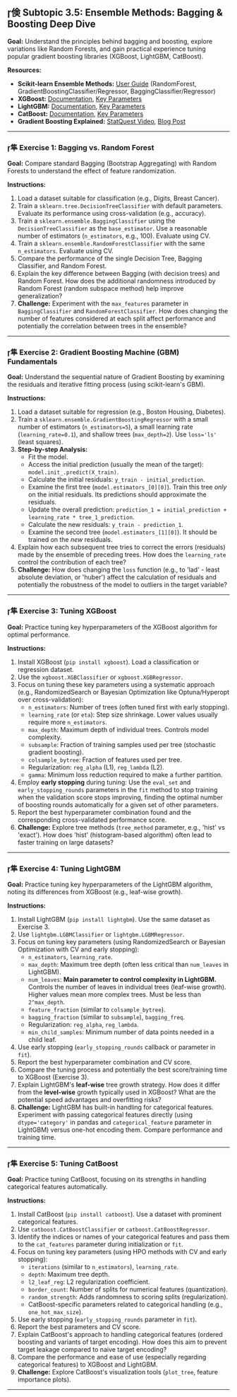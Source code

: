 ## 倹 Subtopic 3.5: Ensemble Methods: Bagging & Boosting Deep Dive

**Goal:** Understand the principles behind bagging and boosting, explore variations like Random Forests, and gain practical experience tuning popular gradient boosting libraries (XGBoost, LightGBM, CatBoost).

**Resources:**

* **Scikit-learn Ensemble Methods:** [User Guide](https://scikit-learn.org/stable/modules/ensemble.html) (RandomForest, GradientBoostingClassifier/Regressor, BaggingClassifier/Regressor)
* **XGBoost:** [Documentation](https://xgboost.readthedocs.io/en/stable/), [Key Parameters](https://xgboost.readthedocs.io/en/stable/parameter.html)
* **LightGBM:** [Documentation](https://lightgbm.readthedocs.io/en/latest/), [Key Parameters](https://lightgbm.readthedocs.io/en/latest/Parameters.html)
* **CatBoost:** [Documentation](https://catboost.ai/en/docs/), [Key Parameters](https://catboost.ai/en/docs/concepts/parameter-tuning.html)
* **Gradient Boosting Explained:** [StatQuest Video](https://www.youtube.com/watch?v=3CC4N4z3GJc), [Blog Post](https://explained.ai/gradient-boosting/)

---

### 隼 **Exercise 1: Bagging vs. Random Forest**

**Goal:** Compare standard Bagging (Bootstrap Aggregating) with Random Forests to understand the effect of feature randomization.

**Instructions:**

1.  Load a dataset suitable for classification (e.g., Digits, Breast Cancer).
2.  Train a `sklearn.tree.DecisionTreeClassifier` with default parameters. Evaluate its performance using cross-validation (e.g., accuracy).
3.  Train a `sklearn.ensemble.BaggingClassifier` using the `DecisionTreeClassifier` as the `base_estimator`. Use a reasonable number of estimators (`n_estimators`, e.g., 100). Evaluate using CV.
4.  Train a `sklearn.ensemble.RandomForestClassifier` with the same `n_estimators`. Evaluate using CV.
5.  Compare the performance of the single Decision Tree, Bagging Classifier, and Random Forest.
6.  Explain the key difference between Bagging (with decision trees) and Random Forest. How does the additional randomness introduced by Random Forest (random subspace method) help improve generalization?
7.  **Challenge:** Experiment with the `max_features` parameter in `BaggingClassifier` and `RandomForestClassifier`. How does changing the number of features considered at each split affect performance and potentially the correlation between trees in the ensemble?

---

### 隼 **Exercise 2: Gradient Boosting Machine (GBM) Fundamentals**

**Goal:** Understand the sequential nature of Gradient Boosting by examining the residuals and iterative fitting process (using scikit-learn's GBM).

**Instructions:**

1.  Load a dataset suitable for regression (e.g., Boston Housing, Diabetes).
2.  Train a `sklearn.ensemble.GradientBoostingRegressor` with a small number of estimators (`n_estimators=5`), a small learning rate (`learning_rate=0.1`), and shallow trees (`max_depth=2`). Use `loss='ls'` (least squares).
3.  **Step-by-step Analysis:**
    * Fit the model.
    * Access the initial prediction (usually the mean of the target): `model.init_.predict(X_train)`.
    * Calculate the initial residuals: `y_train - initial_prediction`.
    * Examine the first tree (`model.estimators_[0][0]`). Train this tree *only* on the initial residuals. Its predictions should approximate the residuals.
    * Update the overall prediction: `prediction_1 = initial_prediction + learning_rate * tree_1_prediction`.
    * Calculate the new residuals: `y_train - prediction_1`.
    * Examine the second tree (`model.estimators_[1][0]`). It should be trained on the *new* residuals.
4.  Explain how each subsequent tree tries to correct the errors (residuals) made by the ensemble of preceding trees. How does the `learning_rate` control the contribution of each tree?
5.  **Challenge:** How does changing the `loss` function (e.g., to 'lad' - least absolute deviation, or 'huber') affect the calculation of residuals and potentially the robustness of the model to outliers in the target variable?

---

### 隼 **Exercise 3: Tuning XGBoost**

**Goal:** Practice tuning key hyperparameters of the XGBoost algorithm for optimal performance.

**Instructions:**

1.  Install XGBoost (`pip install xgboost`). Load a classification or regression dataset.
2.  Use the `xgboost.XGBClassifier` or `xgboost.XGBRegressor`.
3.  Focus on tuning these key parameters using a systematic approach (e.g., RandomizedSearch or Bayesian Optimization like Optuna/Hyperopt over cross-validation):
    * `n_estimators`: Number of trees (often tuned first with early stopping).
    * `learning_rate` (or `eta`): Step size shrinkage. Lower values usually require more `n_estimators`.
    * `max_depth`: Maximum depth of individual trees. Controls model complexity.
    * `subsample`: Fraction of training samples used per tree (stochastic gradient boosting).
    * `colsample_bytree`: Fraction of features used per tree.
    * Regularization: `reg_alpha` (L1), `reg_lambda` (L2).
    * `gamma`: Minimum loss reduction required to make a further partition.
4.  Employ **early stopping** during tuning: Use the `eval_set` and `early_stopping_rounds` parameters in the `fit` method to stop training when the validation score stops improving, finding the optimal number of boosting rounds automatically for a given set of other parameters.
5.  Report the best hyperparameter combination found and the corresponding cross-validated performance score.
6.  **Challenge:** Explore tree methods (`tree_method` parameter, e.g., 'hist' vs 'exact'). How does 'hist' (histogram-based algorithm) often lead to faster training on large datasets?

---

### 隼 **Exercise 4: Tuning LightGBM**

**Goal:** Practice tuning key hyperparameters of the LightGBM algorithm, noting its differences from XGBoost (e.g., leaf-wise growth).

**Instructions:**

1.  Install LightGBM (`pip install lightgbm`). Use the same dataset as Exercise 3.
2.  Use `lightgbm.LGBMClassifier` or `lightgbm.LGBMRegressor`.
3.  Focus on tuning key parameters (using RandomizedSearch or Bayesian Optimization with CV and early stopping):
    * `n_estimators`, `learning_rate`.
    * `max_depth`: Maximum tree depth (often less critical than `num_leaves` in LightGBM).
    * `num_leaves`: **Main parameter to control complexity in LightGBM.** Controls the number of leaves in individual trees (leaf-wise growth). Higher values mean more complex trees. Must be less than `2^max_depth`.
    * `feature_fraction` (similar to `colsample_bytree`).
    * `bagging_fraction` (similar to `subsample`), `bagging_freq`.
    * Regularization: `reg_alpha`, `reg_lambda`.
    * `min_child_samples`: Minimum number of data points needed in a child leaf.
4.  Use early stopping (`early_stopping_rounds` callback or parameter in `fit`).
5.  Report the best hyperparameter combination and CV score.
6.  Compare the tuning process and potentially the best score/training time to XGBoost (Exercise 3).
7.  Explain LightGBM's **leaf-wise** tree growth strategy. How does it differ from the **level-wise** growth typically used in XGBoost? What are the potential speed advantages and overfitting risks?
8.  **Challenge:** LightGBM has built-in handling for categorical features. Experiment with passing categorical features directly (using `dtype='category'` in pandas and `categorical_feature` parameter in LightGBM) versus one-hot encoding them. Compare performance and training time.

---

### 隼 **Exercise 5: Tuning CatBoost**

**Goal:** Practice tuning CatBoost, focusing on its strengths in handling categorical features automatically.

**Instructions:**

1.  Install CatBoost (`pip install catboost`). Use a dataset with prominent categorical features.
2.  Use `catboost.CatBoostClassifier` or `catboost.CatBoostRegressor`.
3.  Identify the indices or names of your categorical features and pass them to the `cat_features` parameter during initialization or `fit`.
4.  Focus on tuning key parameters (using HPO methods with CV and early stopping):
    * `iterations` (similar to `n_estimators`), `learning_rate`.
    * `depth`: Maximum tree depth.
    * `l2_leaf_reg`: L2 regularization coefficient.
    * `border_count`: Number of splits for numerical features (quantization).
    * `random_strength`: Adds randomness to scoring splits (regularization).
    * CatBoost-specific parameters related to categorical handling (e.g., `one_hot_max_size`).
5.  Use early stopping (`early_stopping_rounds` parameter in `fit`).
6.  Report the best parameters and CV score.
7.  Explain CatBoost's approach to handling categorical features (ordered boosting and variants of target encoding). How does this aim to prevent target leakage compared to naive target encoding?
8.  Compare the performance and ease of use (especially regarding categorical features) to XGBoost and LightGBM.
9.  **Challenge:** Explore CatBoost's visualization tools (`plot_tree`, feature importance plots).

---